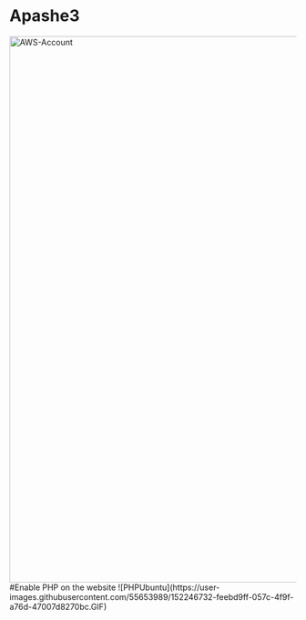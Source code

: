 # Apashe3
<img width="960" alt="AWS-Account" src="https://user-images.githubusercontent.com/55653989/152232891-6d7e6856-70eb-4b77-9a72-ff6569fd7cf5.PNG">
#Enable PHP on the website
![PHPUbuntu](https://user-images.githubusercontent.com/55653989/152246732-feebd9ff-057c-4f9f-a76d-47007d8270bc.GIF)
